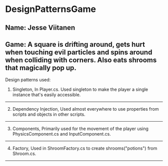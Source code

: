 # DesignPatternsGame

Name: Jesse Viitanen
-------------------------------------------------------------------------------------------------

Game: A square is drifting around, gets hurt when touching evil particles and spins around when 
colliding with corners. Also eats shrooms that magically pop up.
-------------------------------------------------------------------------------------------------

Design patterns used:

1. Singleton,
In Player.cs. Used singleton to make the player a single instance that's easily accessible.
-------------------------------------------------------------------------------------------------

2. Dependency Injection,
Used almost everywhere to use properties from scripts and objects in other scripts.
-------------------------------------------------------------------------------------------------

3. Components,
Primarily used for the movement of the player using PhysicsComponent.cs and InputComponent.cs.
-------------------------------------------------------------------------------------------------

4. Factory,
Used in ShroomFactory.cs to create shrooms("potions") from Shroom.cs.
-------------------------------------------------------------------------------------------------
